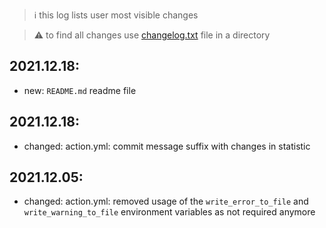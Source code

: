 > :information_source: this log lists user most visible changes

> :warning: to find all changes use [changelog.txt](https://github.com/andry81/gh-action--accum-inpage-downloads/blob/master/changelog.txt) file in a directory

## 2021.12.18:
* new: `README.md` readme file

## 2021.12.18:
* changed: action.yml: commit message suffix with changes in statistic

## 2021.12.05:
* changed: action.yml: removed usage of the `write_error_to_file` and `write_warning_to_file` environment variables as not required anymore
